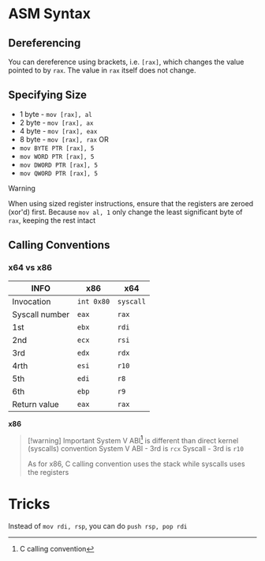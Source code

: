 
# ASM Syntax
## Dereferencing
You can dereference using brackets, i.e. `[rax]`, which changes the value pointed to by `rax`.
The value in `rax` itself does not change.

## Specifying Size
- 1 byte - `mov [rax], al`
- 2 byte - `mov [rax], ax`
- 4 byte - `mov [rax], eax`
- 8 byte - `mov [rax], rax`
OR
- `mov BYTE PTR [rax], 5`
- `mov WORD PTR [rax], 5`
- `mov DWORD PTR [rax], 5`
- `mov QWORD PTR [rax], 5`

>[!warning]
>When using sized register instructions, ensure that the registers are zeroed (xor'd) first. Because `mov al, 1` only change the least significant byte of `rax`,  keeping the rest intact
## **Calling** Conventions
### x64 vs x86

| INFO           | x86        | x64       |
| -------------- | ---------- | --------- |
| Invocation     | `int 0x80` | `syscall` |
| Syscall number | `eax`      | `rax`     |
| 1st            | `ebx`      | `rdi`     |
| 2nd            | `ecx`      | `rsi`     |
| 3rd            | `edx`      | `rdx`     |
| 4rth           | `esi`      | `r10`     |
| 5th            | `edi`      | `r8`      |
| 6th            | `ebp`      | `r9`      |
| Return value   | `eax`      | `rax`     |

**x86**

>[!warning] Important
>System V ABI[^1] is different than direct kernel (syscalls) convention
>System V ABI - 3rd is `rcx`
>Syscall - 3rd is `r10`
>
>As for x86, C calling convention uses the stack while syscalls uses the registers

# Tricks
Instead of `mov rdi, rsp`, you can do `push rsp, pop rdi`
[^1]: C calling convention
	
